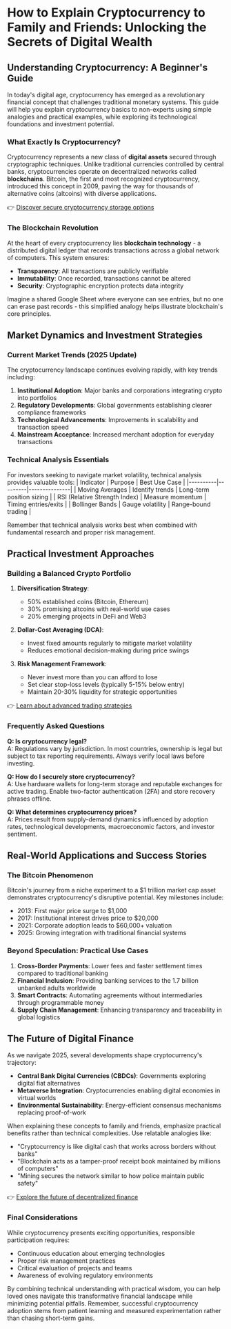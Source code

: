 # How to Explain Cryptocurrency to Family and Friends: Unlocking the Secrets of Digital Wealth

## Understanding Cryptocurrency: A Beginner's Guide

In today's digital age, cryptocurrency has emerged as a revolutionary financial concept that challenges traditional monetary systems. This guide will help you explain cryptocurrency basics to non-experts using simple analogies and practical examples, while exploring its technological foundations and investment potential.

### What Exactly Is Cryptocurrency?

Cryptocurrency represents a new class of **digital assets** secured through cryptographic techniques. Unlike traditional currencies controlled by central banks, cryptocurrencies operate on decentralized networks called **blockchains**. Bitcoin, the first and most recognized cryptocurrency, introduced this concept in 2009, paving the way for thousands of alternative coins (altcoins) with diverse applications.

👉 [Discover secure cryptocurrency storage options](https://bit.ly/okx-bonus)

### The Blockchain Revolution

At the heart of every cryptocurrency lies **blockchain technology** - a distributed digital ledger that records transactions across a global network of computers. This system ensures:
- **Transparency**: All transactions are publicly verifiable
- **Immutability**: Once recorded, transactions cannot be altered
- **Security**: Cryptographic encryption protects data integrity

Imagine a shared Google Sheet where everyone can see entries, but no one can erase past records - this simplified analogy helps illustrate blockchain's core principles.

## Market Dynamics and Investment Strategies

### Current Market Trends (2025 Update)

The cryptocurrency landscape continues evolving rapidly, with key trends including:
1. **Institutional Adoption**: Major banks and corporations integrating crypto into portfolios
2. **Regulatory Developments**: Global governments establishing clearer compliance frameworks
3. **Technological Advancements**: Improvements in scalability and transaction speed
4. **Mainstream Acceptance**: Increased merchant adoption for everyday transactions

### Technical Analysis Essentials

For investors seeking to navigate market volatility, technical analysis provides valuable tools:
| Indicator | Purpose | Best Use Case |
|----------|---------|---------------|
| Moving Averages | Identify trends | Long-term position sizing |
| RSI (Relative Strength Index) | Measure momentum | Timing entries/exits |
| Bollinger Bands | Gauge volatility | Range-bound trading |

Remember that technical analysis works best when combined with fundamental research and proper risk management.

## Practical Investment Approaches

### Building a Balanced Crypto Portfolio

1. **Diversification Strategy**: 
   - 50% established coins (Bitcoin, Ethereum)
   - 30% promising altcoins with real-world use cases
   - 20% emerging projects in DeFi and Web3

2. **Dollar-Cost Averaging (DCA)**:
   - Invest fixed amounts regularly to mitigate market volatility
   - Reduces emotional decision-making during price swings

3. **Risk Management Framework**:
   - Never invest more than you can afford to lose
   - Set clear stop-loss levels (typically 5-15% below entry)
   - Maintain 20-30% liquidity for strategic opportunities

👉 [Learn about advanced trading strategies](https://bit.ly/okx-bonus)

### Frequently Asked Questions

**Q: Is cryptocurrency legal?**  
A: Regulations vary by jurisdiction. In most countries, ownership is legal but subject to tax reporting requirements. Always verify local laws before investing.

**Q: How do I securely store cryptocurrency?**  
A: Use hardware wallets for long-term storage and reputable exchanges for active trading. Enable two-factor authentication (2FA) and store recovery phrases offline.

**Q: What determines cryptocurrency prices?**  
A: Prices result from supply-demand dynamics influenced by adoption rates, technological developments, macroeconomic factors, and investor sentiment.

## Real-World Applications and Success Stories

### The Bitcoin Phenomenon

Bitcoin's journey from a niche experiment to a $1 trillion market cap asset demonstrates cryptocurrency's disruptive potential. Key milestones include:
- 2013: First major price surge to $1,000
- 2017: Institutional interest drives price to $20,000
- 2021: Corporate adoption leads to $60,000+ valuation
- 2025: Growing integration with traditional financial systems

### Beyond Speculation: Practical Use Cases

1. **Cross-Border Payments**: Lower fees and faster settlement times compared to traditional banking
2. **Financial Inclusion**: Providing banking services to the 1.7 billion unbanked adults worldwide
3. **Smart Contracts**: Automating agreements without intermediaries through programmable money
4. **Supply Chain Management**: Enhancing transparency and traceability in global logistics

## The Future of Digital Finance

As we navigate 2025, several developments shape cryptocurrency's trajectory:
- **Central Bank Digital Currencies (CBDCs)**: Governments exploring digital fiat alternatives
- **Metaverse Integration**: Cryptocurrencies enabling digital economies in virtual worlds
- **Environmental Sustainability**: Energy-efficient consensus mechanisms replacing proof-of-work

When explaining these concepts to family and friends, emphasize practical benefits rather than technical complexities. Use relatable analogies like:
- "Cryptocurrency is like digital cash that works across borders without banks"
- "Blockchain acts as a tamper-proof receipt book maintained by millions of computers"
- "Mining secures the network similar to how police maintain public safety"

👉 [Explore the future of decentralized finance](https://bit.ly/okx-bonus)

### Final Considerations

While cryptocurrency presents exciting opportunities, responsible participation requires:
- Continuous education about emerging technologies
- Proper risk management practices
- Critical evaluation of projects and teams
- Awareness of evolving regulatory environments

By combining technical understanding with practical wisdom, you can help loved ones navigate this transformative financial landscape while minimizing potential pitfalls. Remember, successful cryptocurrency adoption stems from patient learning and measured experimentation rather than chasing short-term gains.